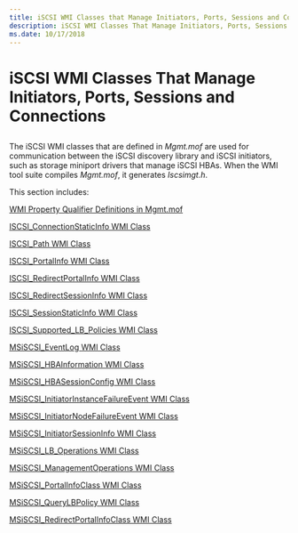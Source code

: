 ```yaml
---
title: iSCSI WMI Classes that Manage Initiators, Ports, Sessions and Connections
description: iSCSI WMI Classes That Manage Initiators, Ports, Sessions and Connections
ms.date: 10/17/2018
---
```


# iSCSI WMI Classes That Manage Initiators, Ports, Sessions and Connections


## <span id="ddk_iscsi_wmi_classes_that_define_the_interface_between_the_iscsi_disc"></span><span id="DDK_ISCSI_WMI_CLASSES_THAT_DEFINE_THE_INTERFACE_BETWEEN_THE_ISCSI_DISC"></span>


The iSCSI WMI classes that are defined in *Mgmt.mof* are used for communication between the iSCSI discovery library and iSCSI initiators, such as storage miniport drivers that manage iSCSI HBAs. When the WMI tool suite compiles *Mgmt.mof*, it generates *Iscsimgt.h*.

This section includes:

[WMI Property Qualifier Definitions in Mgmt.mof](wmi-property-qualifier-definitions-in-mgmt-mof.md)

[ISCSI\_ConnectionStaticInfo WMI Class](iscsi-connectionstaticinfo-wmi-class.md)

[ISCSI\_Path WMI Class](iscsi-path-wmi-class.md)

[ISCSI\_PortalInfo WMI Class](iscsi-portalinfo-wmi-class.md)

[ISCSI\_RedirectPortalInfo WMI Class](iscsi-redirectportalinfo-wmi-class.md)

[ISCSI\_RedirectSessionInfo WMI Class](iscsi-redirectsessioninfo-wmi-class.md)

[ISCSI\_SessionStaticInfo WMI Class](iscsi-sessionstaticinfo-wmi-class.md)

[ISCSI\_Supported\_LB\_Policies WMI Class](iscsi-supported-lb-policies-wmi-class.md)

[MSiSCSI\_EventLog WMI Class](msiscsi-eventlog-wmi-class.md)

[MSiSCSI\_HBAInformation WMI Class](msiscsi-hbainformation-wmi-class.md)

[MSiSCSI\_HBASessionConfig WMI Class](msiscsi-hbasessionconfig-wmi-class.md)

[MSiSCSI\_InitiatorInstanceFailureEvent WMI Class](msiscsi-initiatorinstancefailureevent-wmi-class.md)

[MSiSCSI\_InitiatorNodeFailureEvent WMI Class](msiscsi-initiatornodefailureevent-wmi-class.md)

[MSiSCSI\_InitiatorSessionInfo WMI Class](msiscsi-initiatorsessioninfo-wmi-class.md)

[MSiSCSI\_LB\_Operations WMI Class](msiscsi-lb-operations-wmi-class.md)

[MSiSCSI\_ManagementOperations WMI Class](msiscsi-managementoperations-wmi-class.md)

[MSiSCSI\_PortalInfoClass WMI Class](msiscsi-portalinfoclass-wmi-class.md)

[MSiSCSI\_QueryLBPolicy WMI Class](msiscsi-querylbpolicy-wmi-class.md)

[MSiSCSI\_RedirectPortalInfoClass WMI Class](msiscsi-redirectportalinfoclass-wmi-class.md)

 

 





